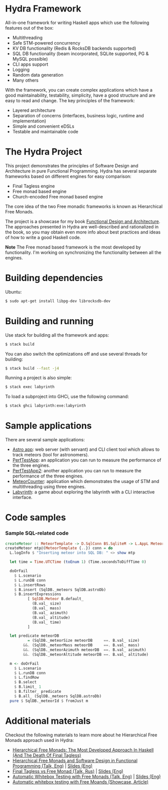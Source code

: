 Hydra Framework
===============

All-in-one framework for writing Haskell apps which use the following features out of the box:

- Multithreading
- Safe STM-powered concurrency
- KV DB functionality (Redis & RocksDB backends supported)
- SQL DB functionality (beam incorporated, SQLite supported, PG & MySQL possible)
- CLI apps support
- Logging
- Random data generation
- Many others

With the framework, you can create complex applications which have a good maintainability, testability, simplicity, have a good structure and are easy to read and change. The key principles of the framework:

- Layered architecture
- Separation of concerns (interfaces, business logic, runtime and implementation)
- Simple and convenient eDSLs
- Testable and maintainable code

The Hydra Project
=================

This project demonstrates the principles of Software Design and Architecture in pure Functional Programming. Hydra has several separate frameworks based on different engines for easy comparison:

- Final Tagless engine
- Free monad based engine
- Church-encoded Free monad based engine

The core idea of the two Free monadic frameworks is known as Hierarchical Free Monads.

The project is a showcase for my book [Functional Design and Architecture](https://graninas.com/functional-design-and-architecture-book/). The approaches presented in Hydra are well-described and rationalized in the book, so you may obtain even more info about best practices and ideas of how to write a good Haskell code.

**Note** The Free monad based framework is the most developed by functionality. I'm working on synchronizing the functionality between all the engines.

Building dependencies
=====================

Ubuntu:
```bash
$ sudo apt-get install libpg-dev librocksdb-dev
```

Building and running
====================

Use stack for building all the framework and apps:

```bash
$ stack build
```

You can also switch the optimizations off and use several threads for building:

```bash
$ stack build --fast -j4
```

Running a project is also simple:

```bash
$ stack exec labyrinth
```

To load a subproject into GHCi, use the following command:

```bash
$ stack ghci labyrinth:exe:labyrinth
```

Sample applications
===================

There are several sample applications:
* [Astro app](app/astro): web server (with servant) and CLI client tool which allows to track meteors (tool for astronomers).
* [PerfTestApp](app/PerfTestApp): an application you can run to measure the performance of the three engines.
* [PerfTestApp2](app/PerfTestApp2): another application you can run to measure the performance of the three engines.
* [MeteorCounter](app/MeteorCounter): application which demonstrates the usage of STM and multithreading using three engines.
* [Labyrinth](app/labyrinth): a game about exploring the labyrinth with a CLI interactive interface.

Code samples
============

### Sample SQL-related code

```haskell
createMeteor :: MeteorTemplate -> D.SqlConn BS.SqliteM -> L.AppL MeteorId
createMeteor mtp@(MeteorTemplate {..}) conn = do
  L.logInfo $ "Inserting meteor into SQL DB: " <> show mtp

  let time = Time.UTCTime (toEnum 1) (Time.secondsToDiffTime 0)

  doOrFail
    $ L.scenario
    $ L.runDB conn
    $ L.insertRows
    $ B.insert (SqlDB._meteors SqlDB.astroDb)
    $ B.insertExpressions
          [ SqlDB.Meteor B.default_
            (B.val_ size)
            (B.val_ mass)
            (B.val_ azimuth)
            (B.val_ altitude)
            (B.val_ time)
          ]

  let predicate meteorDB
          = (SqlDB._meteorSize meteorDB     ==. B.val_ size)
        &&. (SqlDB._meteorMass meteorDB     ==. B.val_ mass)
        &&. (SqlDB._meteorAzimuth meteorDB  ==. B.val_ azimuth)
        &&. (SqlDB._meteorAltitude meteorDB ==. B.val_ altitude)

  m <- doOrFail
    $ L.scenario
    $ L.runDB conn
    $ L.findRow
    $ B.select
    $ B.limit_ 1
    $ B.filter_ predicate
    $ B.all_ (SqlDB._meteors SqlDB.astroDb)
  pure $ SqlDB._meteorId $ fromJust m
```

# Additional materials

Checkout the following materials to learn more about he Hierarchical Free Monads approach used in Hydra:

- [Hierarchical Free Monads: The Most Developed Approach In Haskell (And The Death Of Final Tagless)](https://github.com/graninas/hierarchical-free-monads-the-most-developed-approach-in-haskell)
- [Hierarchical Free Monads and Software Design in Functional Programming (Talk, Eng)](https://www.youtube.com/watch?v=3GKQ4ni2pS0) | [Slides (Eng)](https://docs.google.com/presentation/d/1SYMIZ-LOI8Ylykz0PTxwiPuHN_02gIWh9AjJDO6xbvM/edit?usp=sharing)
- [Final Tagless vs Free Monad (Talk, Rus)](https://www.youtube.com/watch?v=u1GGqDQyGfc) | [Slides (Eng)](https://docs.google.com/presentation/d/1VhS8ySgk2w5RoN_l_Ar_axcE4Dzf97zLw1uuzUJQbCo/edit?usp=sharing)
- [Automatic Whitebox Testing with Free Monads (Talk, Eng)](https://www.youtube.com/watch?v=-cp2BDlwi-M) | [Slides (Eng)](https://docs.google.com/presentation/d/1KJj0OIUdSmkEmWo_u0P1ZyCw28wqpNx8VXClKjpIzEo/edit?usp=sharing)
- [Automatic whitebox testing with Free Moands (Showcase, Article)](https://github.com/graninas/automatic-whitebox-testing-showcase)
